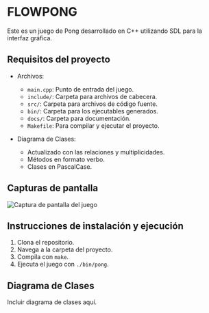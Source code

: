 # FLOWPONG


Este es un juego de Pong desarrollado en C++ utilizando SDL para la interfaz gráfica.

## Requisitos del proyecto

- Archivos:
  - `main.cpp`: Punto de entrada del juego.
  - `include/`: Carpeta para archivos de cabecera.
  - `src/`: Carpeta para archivos de código fuente.
  - `bin/`: Carpeta para los ejecutables generados.
  - `docs/`: Carpeta para documentación.
  - `Makefile`: Para compilar y ejecutar el proyecto.

- Diagrama de Clases:
  - Actualizado con las relaciones y multiplicidades.
  - Métodos en formato verbo.
  - Clases en PascalCase.

## Capturas de pantalla

![Captura de pantalla del juego](docs/screenshot.png)

## Instrucciones de instalación y ejecución

1. Clona el repositorio.
2. Navega a la carpeta del proyecto.
3. Compila con `make`.
4. Ejecuta el juego con `./bin/pong`.

## Diagrama de Clases

Incluir diagrama de clases aquí.

